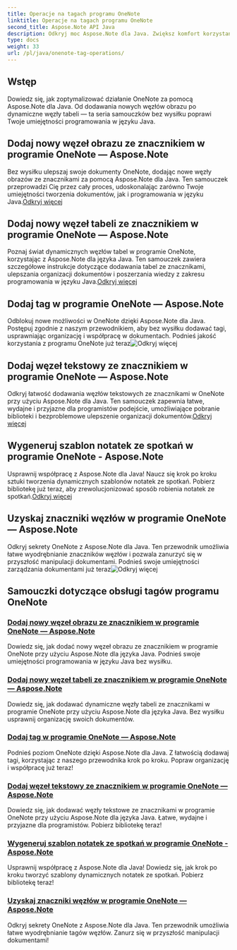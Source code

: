 ```yaml
---
title: Operacje na tagach programu OneNote
linktitle: Operacje na tagach programu OneNote
second_title: Aspose.Note API Java
description: Odkryj moc Aspose.Note dla Java. Zwiększ komfort korzystania z programu OneNote dzięki przewodnikom krok po kroku dotyczącym operacji na tagach, dodawania obrazów, tabel, węzłów tekstowych i nie tylko.
type: docs
weight: 33
url: /pl/java/onenote-tag-operations/
---
```

## Wstęp

Dowiedz się, jak zoptymalizować działanie OneNote za pomocą Aspose.Note dla Java. Od dodawania nowych węzłów obrazu po dynamiczne węzły tabeli — ta seria samouczków bez wysiłku poprawi Twoje umiejętności programowania w języku Java.

## Dodaj nowy węzeł obrazu ze znacznikiem w programie OneNote — Aspose.Note

 Bez wysiłku ulepszaj swoje dokumenty OneNote, dodając nowe węzły obrazów ze znacznikami za pomocą Aspose.Note dla Java. Ten samouczek przeprowadzi Cię przez cały proces, udoskonalając zarówno Twoje umiejętności tworzenia dokumentów, jak i programowania w języku Java.[Odkryj więcej](./add-new-image-node-with-tag/)

## Dodaj nowy węzeł tabeli ze znacznikiem w programie OneNote — Aspose.Note

 Poznaj świat dynamicznych węzłów tabel w programie OneNote, korzystając z Aspose.Note dla języka Java. Ten samouczek zawiera szczegółowe instrukcje dotyczące dodawania tabel ze znacznikami, ulepszania organizacji dokumentów i poszerzania wiedzy z zakresu programowania w języku Java.[Odkryj więcej](./add-new-table-node-with-tag/)

## Dodaj tag w programie OneNote — Aspose.Note

 Odblokuj nowe możliwości w OneNote dzięki Aspose.Note dla Java. Postępuj zgodnie z naszym przewodnikiem, aby bez wysiłku dodawać tagi, usprawniając organizację i współpracę w dokumentach. Podnieś jakość korzystania z programu OneNote już teraz![Odkryj więcej](./add-tag/)

## Dodaj węzeł tekstowy ze znacznikiem w programie OneNote — Aspose.Note

 Odkryj łatwość dodawania węzłów tekstowych ze znacznikami w OneNote przy użyciu Aspose.Note dla Java. Ten samouczek zapewnia łatwe, wydajne i przyjazne dla programistów podejście, umożliwiające pobranie biblioteki i bezproblemowe ulepszenie organizacji dokumentów.[Odkryj więcej](./add-text-node-with-tag/)

## Wygeneruj szablon notatek ze spotkań w programie OneNote - Aspose.Note

Usprawnij współpracę z Aspose.Note dla Java! Naucz się krok po kroku sztuki tworzenia dynamicznych szablonów notatek ze spotkań. Pobierz bibliotekę już teraz, aby zrewolucjonizować sposób robienia notatek ze spotkań.[Odkryj więcej](./generate-template-for-meeting-notes/)

## Uzyskaj znaczniki węzłów w programie OneNote — Aspose.Note

 Odkryj sekrety OneNote z Aspose.Note dla Java. Ten przewodnik umożliwia łatwe wyodrębnianie znaczników węzłów i pozwala zanurzyć się w przyszłość manipulacji dokumentami. Podnieś swoje umiejętności zarządzania dokumentami już teraz![Odkryj więcej](./get-node-tags/)
## Samouczki dotyczące obsługi tagów programu OneNote
### [Dodaj nowy węzeł obrazu ze znacznikiem w programie OneNote — Aspose.Note](./add-new-image-node-with-tag/)
Dowiedz się, jak dodać nowy węzeł obrazu ze znacznikiem w programie OneNote przy użyciu Aspose.Note dla języka Java. Podnieś swoje umiejętności programowania w języku Java bez wysiłku.
### [Dodaj nowy węzeł tabeli ze znacznikiem w programie OneNote — Aspose.Note](./add-new-table-node-with-tag/)
Dowiedz się, jak dodawać dynamiczne węzły tabeli ze znacznikami w programie OneNote przy użyciu Aspose.Note dla języka Java. Bez wysiłku usprawnij organizację swoich dokumentów.
### [Dodaj tag w programie OneNote — Aspose.Note](./add-tag/)
Podnieś poziom OneNote dzięki Aspose.Note dla Java. Z łatwością dodawaj tagi, korzystając z naszego przewodnika krok po kroku. Popraw organizację i współpracę już teraz!
### [Dodaj węzeł tekstowy ze znacznikiem w programie OneNote — Aspose.Note](./add-text-node-with-tag/)
Dowiedz się, jak dodawać węzły tekstowe ze znacznikami w programie OneNote przy użyciu Aspose.Note dla języka Java. Łatwe, wydajne i przyjazne dla programistów. Pobierz bibliotekę teraz!
### [Wygeneruj szablon notatek ze spotkań w programie OneNote - Aspose.Note](./generate-template-for-meeting-notes/)
Usprawnij współpracę z Aspose.Note dla Java! Dowiedz się, jak krok po kroku tworzyć szablony dynamicznych notatek ze spotkań. Pobierz bibliotekę teraz!
### [Uzyskaj znaczniki węzłów w programie OneNote — Aspose.Note](./get-node-tags/)
Odkryj sekrety OneNote z Aspose.Note dla Java. Ten przewodnik umożliwia łatwe wyodrębnianie tagów węzłów. Zanurz się w przyszłość manipulacji dokumentami!